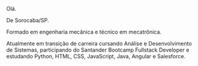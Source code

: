 Olá.

De Sorocaba/SP.

Formado em engenharia mecânica e técnico em mecatrônica.

Atualmente em transição de carreira cursando Análise e Desenvolvimento de Sistemas, participando do Santander Bootcamp Fullstack Developer e estudando Python, HTML, CSS, JavaScript, Java, Angular e Salesforce.
